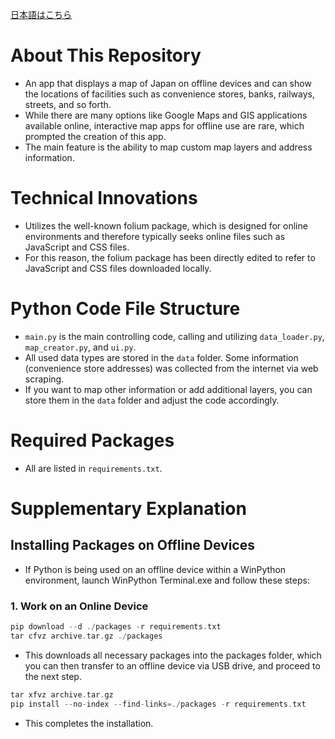 [日本語はこちら](README_ja.md)

# About This Repository
- An app that displays a map of Japan on offline devices and can show the locations of facilities such as convenience stores, banks, railways, streets, and so forth.
- While there are many options like Google Maps and GIS applications available online, interactive map apps for offline use are rare, which prompted the creation of this app.
- The main feature is the ability to map custom map layers and address information.

# Technical Innovations
- Utilizes the well-known folium package, which is designed for online environments and therefore typically seeks online files such as JavaScript and CSS files.
- For this reason, the folium package has been directly edited to refer to JavaScript and CSS files downloaded locally.

# Python Code File Structure
- `main.py` is the main controlling code, calling and utilizing `data_loader.py`, `map_creator.py`, and `ui.py`.
- All used data types are stored in the `data` folder. Some information (convenience store addresses) was collected from the internet via web scraping.
- If you want to map other information or add additional layers, you can store them in the `data` folder and adjust the code accordingly.

# Required Packages
- All are listed in `requirements.txt`.

# Supplementary Explanation

## Installing Packages on Offline Devices
- If Python is being used on an offline device within a WinPython environment, launch WinPython Terminal.exe and follow these steps:

### 1. Work on an Online Device
```c
pip download --d ./packages -r requirements.txt
tar cfvz archive.tar.gz ./packages
```
- This downloads all necessary packages into the packages folder, which you can then transfer to an offline device via USB drive, and proceed to the next step.

```c
tar xfvz archive.tar.gz
pip install --no-index --find-links=./packages -r requirements.txt
```
- This completes the installation.
